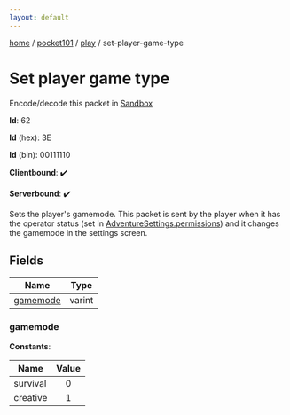 ```yaml
---
layout: default
---
```


[home](/)  /  [pocket101](/protocol/pocket101)  /  [play](/protocol/pocket101/play)  /  set-player-game-type

# Set player game type

Encode/decode this packet in [Sandbox](../../../sandbox/pocket101#play.set_player_game_type)

**Id**: 62

**Id** (hex): 3E

**Id** (bin): 00111110

**Clientbound**: ✔️

**Serverbound**: ✔️

Sets the player's gamemode. This packet is sent by the player when it has the operator status (set in [AdventureSettings.permissions](#play_adventure-settings_permissions)) and it changes the gamemode in the settings screen.

## Fields

Name | Type
---|---
[gamemode](#gamemode) | varint

### gamemode

**Constants**:

Name | Value
---|:---:
survival | 0
creative | 1
